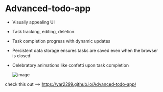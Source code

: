 # Advanced-todo-app
- Visually appealing UI
- Task tracking, editing, deletion
- Task completion progress with dynamic updates
- Persistent data storage ensures tasks are saved even when the browser is closed
- Celebratory animations like confetti upon task completion

  ![image](https://github.com/user-attachments/assets/bdca8230-df36-449d-9812-5868acb71d34)



check this out ==> https://var2299.github.io/Advanced-todo-app/
